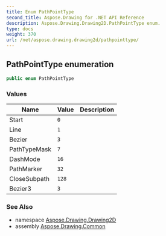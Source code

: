 ```yaml
---
title: Enum PathPointType
second_title: Aspose.Drawing for .NET API Reference
description: Aspose.Drawing.Drawing2D.PathPointType enum. 
type: docs
weight: 370
url: /net/aspose.drawing.drawing2d/pathpointtype/
---
```

## PathPointType enumeration

```csharp
public enum PathPointType
```

### Values

| Name | Value | Description |
| --- | --- | --- |
| Start | `0` |  |
| Line | `1` |  |
| Bezier | `3` |  |
| PathTypeMask | `7` |  |
| DashMode | `16` |  |
| PathMarker | `32` |  |
| CloseSubpath | `128` |  |
| Bezier3 | `3` |  |

### See Also

* namespace [Aspose.Drawing.Drawing2D](../../aspose.drawing.drawing2d/)
* assembly [Aspose.Drawing.Common](../../)


